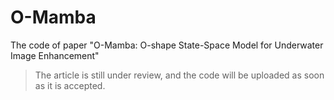 # O-Mamba
The code of paper "O-Mamba: O-shape State-Space Model for Underwater Image Enhancement"
> The article is still under review, and the code will be uploaded as soon as it is accepted.

